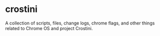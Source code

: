 # crostini

A collection of scripts, files, change logs, chrome flags, and other things related to Chrome OS and project Crostini.
